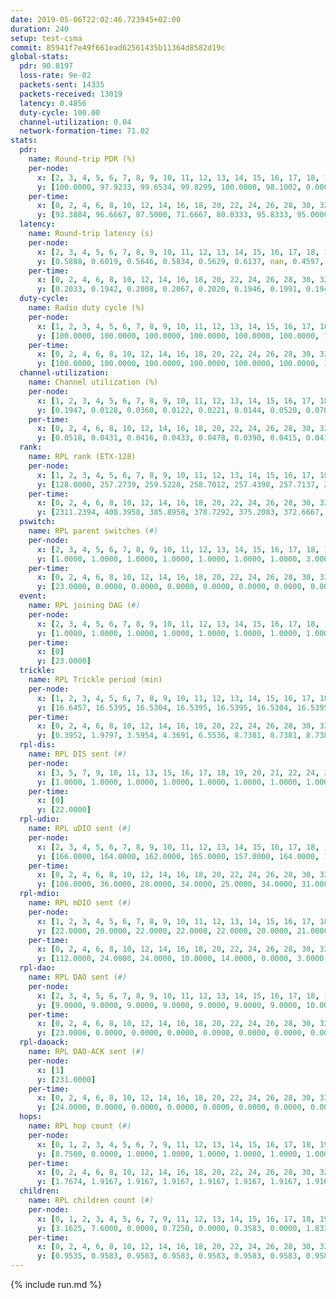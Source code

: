 ```yaml
---
date: 2019-05-06T22:02:46.723945+02:00
duration: 240
setup: test-csma
commit: 85941f7e49f661ead62561435b11364d8582d19c
global-stats:
  pdr: 90.8197
  loss-rate: 9e-02
  packets-sent: 14335
  packets-received: 13019
  latency: 0.4856
  duty-cycle: 100.00
  channel-utilization: 0.04
  network-formation-time: 71.02
stats:
  pdr:
    name: Round-trip PDR (%)
    per-node:
      x: [2, 3, 4, 5, 6, 7, 8, 9, 10, 11, 12, 13, 14, 15, 16, 17, 18, 19, 20, 21, 22, 23, 24, 25]
      y: [100.0000, 97.9233, 99.6534, 99.8299, 100.0000, 98.1002, 0.0000, 99.8258, 0.0000, 100.0000, 98.7823, 97.0732, 99.6633, 99.3115, 97.2358, 98.5623, 98.6842, 97.4874, 99.8314, 98.6301, 98.1667, 99.0180, 98.0634, 98.9305]
    per-time:
      x: [0, 2, 4, 6, 8, 10, 12, 14, 16, 18, 20, 22, 24, 26, 28, 30, 32, 34, 36, 38, 40, 42, 44, 46, 48, 50, 52, 54, 56, 58, 60, 62, 64, 66, 68, 70, 72, 74, 76, 78, 80, 82, 84, 86, 88, 90, 92, 94, 96, 98, 100, 102, 104, 106, 108, 110, 112, 114, 116, 118, 120, 122, 124, 126, 128, 130, 132, 134, 136, 138, 140, 142, 144, 146, 148, 150, 152, 154, 156, 158, 160, 162, 164, 166, 168, 170, 172, 174, 176, 178, 180, 182, 184, 186, 188, 190, 192, 194, 196, 198, 200, 202, 204, 206, 208, 210, 212, 214, 216, 218, 220, 222, 224, 226, 228, 230, 232, 234, 236, 238, 240]
      y: [93.3884, 96.6667, 87.5000, 71.6667, 80.8333, 95.8333, 95.0000, 88.3333, 94.9580, 90.9091, 90.0000, 90.0000, 90.8333, 86.6667, 92.5000, 90.8333, 91.6667, 91.6667, 93.3333, 88.2353, 93.3884, 92.5000, 89.1667, 89.0756, 88.4298, 91.6667, 91.6667, 90.8333, 85.0000, 87.5000, 91.6667, 94.1667, 91.6667, 93.3333, 86.6667, 93.3333, 91.6667, 96.6667, 93.3333, 90.8333, 91.6667, 92.5000, 94.1667, 89.1667, 86.6667, 92.5000, 90.8333, 89.1667, 94.1667, 92.5000, 90.0000, 95.0000, 92.5000, 89.1667, 90.8333, 92.5000, 94.1667, 82.5000, 68.3333, 89.1667, 91.6667, 91.6667, 95.8333, 95.8333, 94.1667, 95.8333, 79.1667, 92.5000, 90.0000, 89.1667, 82.5000, 91.6667, 93.3333, 90.8333, 90.8333, 90.0000, 93.3333, 95.0000, 90.8333, 90.0000, 90.0000, 98.3333, 94.1667, 91.6667, 91.6667, 91.6667, 91.6667, 95.0000, 91.6667, 91.6667, 90.0000, 93.3333, 90.8333, 86.6667, 90.0000, 89.1667, 94.1667, 90.8333, 90.8333, 85.8333, 91.6667, 90.0000, 92.5000, 91.6667, 90.0000, 90.0000, 92.5000, 90.0000, 94.1667, 89.1667, 94.1667, 90.8333, 92.5000, 93.3333, 93.3333, 89.1667, 86.6667, 88.3333, 92.5000, 92.5926, null]
  latency:
    name: Round-trip latency (s)
    per-node:
      x: [2, 3, 4, 5, 6, 7, 8, 9, 10, 11, 12, 13, 14, 15, 16, 17, 18, 19, 20, 21, 22, 23, 24, 25]
      y: [0.5888, 0.6019, 0.5646, 0.5834, 0.5629, 0.6137, nan, 0.4597, nan, 0.4515, 0.5891, 0.4539, 0.4210, 0.4329, 0.4232, 0.4427, 0.4259, 0.4285, 0.4196, 0.4353, 0.4552, 0.4510, 0.4301, 0.4280]
    per-time:
      x: [0, 2, 4, 6, 8, 10, 12, 14, 16, 18, 20, 22, 24, 26, 28, 30, 32, 34, 36, 38, 40, 42, 44, 46, 48, 50, 52, 54, 56, 58, 60, 62, 64, 66, 68, 70, 72, 74, 76, 78, 80, 82, 84, 86, 88, 90, 92, 94, 96, 98, 100, 102, 104, 106, 108, 110, 112, 114, 116, 118, 120, 122, 124, 126, 128, 130, 132, 134, 136, 138, 140, 142, 144, 146, 148, 150, 152, 154, 156, 158, 160, 162, 164, 166, 168, 170, 172, 174, 176, 178, 180, 182, 184, 186, 188, 190, 192, 194, 196, 198, 200, 202, 204, 206, 208, 210, 212, 214, 216, 218, 220, 222, 224, 226, 228, 230, 232, 234, 236, 238, 240]
      y: [0.2033, 0.1942, 0.2008, 0.2067, 0.2020, 0.1946, 0.1991, 0.1946, 0.1823, 0.1872, 0.1801, 0.1807, 0.1866, 0.2017, 0.1969, 0.2002, 0.1944, 0.1912, 0.2073, 0.1968, 0.2041, 0.1912, 0.2016, 0.1914, 0.1927, 0.1870, 0.1882, 0.1775, 0.1824, 0.1801, 0.1744, 0.1788, 0.1721, 0.1772, 0.1918, 0.1878, 0.1857, 0.1908, 0.1903, 0.1886, 0.1818, 0.1814, 0.1849, 0.1684, 0.1831, 0.1797, 0.1741, 0.1829, 0.1787, 0.1838, 0.1798, 0.1842, 0.1827, 0.1820, 0.1851, 0.1970, 0.1885, 0.1865, 0.1705, 0.1819, 0.3760, 0.7366, 0.7129, 0.6781, 0.7341, 0.6577, 0.7121, 0.6662, 0.6584, 0.6653, 0.6590, 0.4771, 0.6549, 0.6875, 0.6280, 0.5458, 0.5997, 0.5374, 0.5796, 0.5358, 0.4992, 0.5236, 0.5543, 0.4709, 0.5292, 0.4580, 0.5100, 0.4203, 0.4174, 0.4283, 0.4818, 0.4971, 0.4978, 0.4914, 0.4847, 0.5448, 0.5391, 1.1554, 1.1582, 1.1403, 1.1608, 1.1450, 1.1571, 1.1393, 1.1501, 1.1448, 1.1351, 1.1473, 1.1413, 1.1423, 1.1415, 1.1434, 1.1455, 1.1529, 1.1456, 1.1464, 1.1545, 1.1551, 1.1457, 1.1514, null]
  duty-cycle:
    name: Radio duty cycle (%)
    per-node:
      x: [1, 2, 3, 4, 5, 6, 7, 8, 9, 10, 11, 12, 13, 14, 15, 16, 17, 18, 19, 20, 21, 22, 24, 25]
      y: [100.0000, 100.0000, 100.0000, 100.0000, 100.0000, 100.0000, 100.0000, 100.0000, 100.0000, 100.0000, 100.0000, 100.0000, 100.0000, 100.0000, 100.0000, 100.0000, 100.0000, 100.0000, 100.0000, 100.0000, 100.0000, 100.0000, 100.0000, 100.0000]
    per-time:
      x: [0, 2, 4, 6, 8, 10, 12, 14, 16, 18, 20, 22, 24, 26, 28, 30, 32, 34, 36, 38, 40, 42, 44, 46, 48, 50, 52, 54, 56, 58, 60, 62, 64, 66, 68, 70, 72, 74, 76, 78, 80, 82, 84, 86, 88, 90, 92, 94, 96, 98, 100, 102, 104, 106, 108, 110, 112, 114, 116, 118, 120, 122, 124, 126, 128, 130, 132, 134, 136, 138, 140, 142, 144, 146, 148, 150, 152, 154, 156, 158, 160, 162, 164, 166, 168, 170, 172, 174, 176, 178, 180, 182, 184, 186, 188, 190, 192, 194, 196, 198, 200, 202, 204, 206, 208, 210, 212, 214, 216, 218, 220, 222, 224, 226, 228, 230, 232, 234, 236, 238]
      y: [100.0000, 100.0000, 100.0000, 100.0000, 100.0000, 100.0000, 100.0000, 100.0000, 100.0000, 100.0000, 100.0000, 100.0000, 100.0000, 100.0000, 100.0000, 100.0000, 100.0000, 100.0000, 100.0000, 100.0000, 100.0000, 100.0000, 100.0000, 100.0000, 100.0000, 100.0000, 100.0000, 100.0000, 100.0000, 100.0000, 100.0000, 100.0000, 100.0000, 100.0000, 100.0000, 100.0000, 100.0000, 100.0000, 100.0000, 100.0000, 100.0000, 100.0000, 100.0000, 100.0000, 100.0000, 100.0000, 100.0000, 100.0000, 100.0000, 100.0000, 100.0000, 100.0000, 100.0000, 100.0000, 100.0000, 100.0000, 100.0000, 100.0000, 100.0000, 100.0000, 100.0000, 100.0000, 100.0000, 100.0000, 100.0000, 100.0000, 100.0000, 100.0000, 100.0000, 100.0000, 100.0000, 100.0000, 100.0000, 100.0000, 100.0000, 100.0000, 100.0000, 100.0000, 100.0000, 100.0000, 100.0000, 100.0000, 100.0000, 100.0000, 100.0000, 100.0000, 100.0000, 100.0000, 100.0000, 100.0000, 100.0000, 100.0000, 100.0000, 100.0000, 100.0000, 100.0000, 100.0000, 100.0000, 100.0000, 100.0000, 100.0000, 100.0000, 100.0000, 100.0000, 100.0000, 100.0000, 100.0000, 100.0000, 100.0000, 100.0000, 100.0000, 100.0000, 100.0000, 100.0000, 100.0000, 100.0000, 100.0000, 100.0000, 100.0000, 100.0000]
  channel-utilization:
    name: Channel utilization (%)
    per-node:
      x: [1, 2, 3, 4, 5, 6, 7, 8, 9, 10, 11, 12, 13, 14, 15, 16, 17, 18, 19, 20, 21, 22, 24, 25]
      y: [0.1947, 0.0128, 0.0360, 0.0122, 0.0221, 0.0144, 0.0520, 0.0781, 0.0137, 0.0091, 0.0142, 0.1532, 0.0138, 0.0145, 0.0485, 0.0215, 0.0245, 0.0999, 0.0152, 0.0159, 0.0154, 0.0144, 0.0133, 0.0133]
    per-time:
      x: [0, 2, 4, 6, 8, 10, 12, 14, 16, 18, 20, 22, 24, 26, 28, 30, 32, 34, 36, 38, 40, 42, 44, 46, 48, 50, 52, 54, 56, 58, 60, 62, 64, 66, 68, 70, 72, 74, 76, 78, 80, 82, 84, 86, 88, 90, 92, 94, 96, 98, 100, 102, 104, 106, 108, 110, 112, 114, 116, 118, 120, 122, 124, 126, 128, 130, 132, 134, 136, 138, 140, 142, 144, 146, 148, 150, 152, 154, 156, 158, 160, 162, 164, 166, 168, 170, 172, 174, 176, 178, 180, 182, 184, 186, 188, 190, 192, 194, 196, 198, 200, 202, 204, 206, 208, 210, 212, 214, 216, 218, 220, 222, 224, 226, 228, 230, 232, 234, 236, 238]
      y: [0.0518, 0.0431, 0.0416, 0.0433, 0.0478, 0.0390, 0.0415, 0.0411, 0.0381, 0.0379, 0.0379, 0.0319, 0.0357, 0.0380, 0.0505, 0.0370, 0.0408, 0.0404, 0.0411, 0.0409, 0.0377, 0.0374, 0.0411, 0.0401, 0.0387, 0.0374, 0.0430, 0.0377, 0.0440, 0.0345, 0.0365, 0.0357, 0.0388, 0.0360, 0.0382, 0.0368, 0.0378, 0.0393, 0.0415, 0.0388, 0.0380, 0.0394, 0.0414, 0.0428, 0.0288, 0.0382, 0.0370, 0.0374, 0.0374, 0.0398, 0.0359, 0.0379, 0.0385, 0.0378, 0.0350, 0.0392, 0.0405, 0.0458, 0.0322, 0.0287, 0.0386, 0.0404, 0.0400, 0.0400, 0.0416, 0.0371, 0.0372, 0.0345, 0.0345, 0.0380, 0.0386, 0.0413, 0.0460, 0.0394, 0.0361, 0.0383, 0.0434, 0.0367, 0.0383, 0.0359, 0.0398, 0.0371, 0.0376, 0.0369, 0.0378, 0.0395, 0.0408, 0.0393, 0.0392, 0.0379, 0.0387, 0.0363, 0.0374, 0.0369, 0.0361, 0.0350, 0.0359, 0.0371, 0.0380, 0.0377, 0.0411, 0.0383, 0.0382, 0.0369, 0.0343, 0.0376, 0.0365, 0.0384, 0.0364, 0.0344, 0.0386, 0.0358, 0.0371, 0.0356, 0.0427, 0.0354, 0.0361, 0.0351, 0.0352, 0.0371]
  rank:
    name: RPL rank (ETX-128)
    per-node:
      x: [1, 2, 3, 4, 5, 6, 7, 8, 9, 10, 11, 12, 13, 14, 15, 16, 17, 18, 19, 20, 21, 22, 24, 25]
      y: [128.0000, 257.2739, 259.5228, 258.7012, 257.4398, 257.7137, 257.6805, 256.7469, 386.7695, 859.6967, 385.8388, 257.1826, 397.4421, 387.9668, 386.6694, 402.9547, 406.6803, 387.4315, 500.8279, 784.2603, 519.8223, 805.9837, 519.0207, 517.9336]
    per-time:
      x: [0, 2, 4, 6, 8, 10, 12, 14, 16, 18, 20, 22, 24, 26, 28, 30, 32, 34, 36, 38, 40, 42, 44, 46, 48, 50, 52, 54, 56, 58, 60, 62, 64, 66, 68, 70, 72, 74, 76, 78, 80, 82, 84, 86, 88, 90, 92, 94, 96, 98, 100, 102, 104, 106, 108, 110, 112, 114, 116, 118, 120, 122, 124, 126, 128, 130, 132, 134, 136, 138, 140, 142, 144, 146, 148, 150, 152, 154, 156, 158, 160, 162, 164, 166, 168, 170, 172, 174, 176, 178, 180, 182, 184, 186, 188, 190, 192, 194, 196, 198, 200, 202, 204, 206, 208, 210, 212, 214, 216, 218, 220, 222, 224, 226, 228, 230, 232, 234, 236, 238]
      y: [2311.2394, 408.3958, 385.8958, 378.7292, 375.2083, 372.6667, 371.2917, 369.0833, 384.9792, 390.3673, 386.0417, 386.0417, 386.2292, 381.8200, 381.2857, 374.9375, 373.9375, 374.5000, 374.0000, 373.5417, 374.2083, 370.4286, 367.3958, 367.7083, 369.5000, 367.7083, 366.6667, 367.0816, 360.4583, 359.8333, 359.5417, 359.8333, 360.5000, 360.5208, 360.7292, 362.2917, 362.1667, 361.7292, 360.8542, 361.2917, 361.6250, 361.4167, 362.1667, 362.8750, 361.1875, 360.7708, 363.0408, 358.8542, 359.8542, 360.3750, 360.6250, 359.4375, 360.0833, 359.3750, 359.4583, 360.4583, 359.7708, 359.5417, 360.0000, 361.5625, 361.6458, 362.3125, 361.3333, 364.5306, 363.4694, 360.4694, 357.9583, 358.7708, 358.2500, 359.0208, 358.6042, 2969.4400, 370.0784, 369.3673, 364.8333, 364.3750, 368.1224, 366.2917, 366.2500, 365.6667, 363.8958, 364.3600, 357.7292, 358.2500, 358.3750, 358.2708, 359.1667, 359.5000, 359.1667, 358.7708, 357.8333, 357.7917, 357.6875, 357.8958, 358.1250, 358.5833, 359.1042, 359.5208, 358.8542, 359.4583, 362.2041, 360.4286, 360.1458, 359.9167, 359.7917, 360.2917, 361.3469, 362.5510, 359.6250, 360.6875, 360.7500, 359.7083, 359.0833, 359.1875, 359.9167, 359.2292, 359.1667, 358.7500, 358.5000, 358.8542]
  pswitch:
    name: RPL parent switches (#)
    per-node:
      x: [2, 3, 4, 5, 6, 7, 8, 9, 10, 11, 12, 13, 14, 15, 16, 17, 18, 19, 20, 21, 22, 24, 25]
      y: [1.0000, 1.0000, 1.0000, 1.0000, 1.0000, 1.0000, 1.0000, 3.0000, 3.0000, 2.0000, 1.0000, 2.0000, 1.0000, 2.0000, 3.0000, 4.0000, 1.0000, 4.0000, 2.0000, 2.0000, 6.0000, 1.0000, 1.0000]
    per-time:
      x: [0, 2, 4, 6, 8, 10, 12, 14, 16, 18, 20, 22, 24, 26, 28, 30, 32, 34, 36, 38, 40, 42, 44, 46, 48, 50, 52, 54, 56, 58, 60, 62, 64, 66, 68, 70, 72, 74, 76, 78, 80, 82, 84, 86, 88, 90, 92, 94, 96, 98, 100, 102, 104, 106, 108, 110, 112, 114, 116, 118, 120, 122, 124, 126, 128, 130, 132, 134, 136, 138, 140, 142, 144, 146, 148, 150, 152, 154, 156, 158, 160, 162, 164, 166, 168, 170, 172, 174, 176, 178, 180, 182, 184, 186, 188, 190, 192, 194, 196, 198, 200, 202, 204, 206, 208, 210, 212, 214]
      y: [23.0000, 0.0000, 0.0000, 0.0000, 0.0000, 0.0000, 0.0000, 0.0000, 0.0000, 1.0000, 0.0000, 0.0000, 0.0000, 2.0000, 1.0000, 0.0000, 0.0000, 0.0000, 0.0000, 0.0000, 0.0000, 1.0000, 0.0000, 0.0000, 0.0000, 0.0000, 0.0000, 1.0000, 0.0000, 0.0000, 0.0000, 0.0000, 0.0000, 0.0000, 0.0000, 0.0000, 0.0000, 0.0000, 0.0000, 0.0000, 0.0000, 0.0000, 0.0000, 0.0000, 0.0000, 0.0000, 1.0000, 0.0000, 0.0000, 0.0000, 0.0000, 0.0000, 0.0000, 0.0000, 0.0000, 0.0000, 0.0000, 0.0000, 0.0000, 0.0000, 0.0000, 0.0000, 0.0000, 1.0000, 1.0000, 1.0000, 0.0000, 0.0000, 0.0000, 0.0000, 0.0000, 1.0000, 3.0000, 1.0000, 0.0000, 0.0000, 1.0000, 0.0000, 0.0000, 0.0000, 0.0000, 2.0000, 0.0000, 0.0000, 0.0000, 0.0000, 0.0000, 0.0000, 0.0000, 0.0000, 0.0000, 0.0000, 0.0000, 0.0000, 0.0000, 0.0000, 0.0000, 0.0000, 0.0000, 0.0000, 1.0000, 1.0000, 0.0000, 0.0000, 0.0000, 0.0000, 1.0000, 1.0000]
  event:
    name: RPL joining DAG (#)
    per-node:
      x: [2, 3, 4, 5, 6, 7, 8, 9, 10, 11, 12, 13, 14, 15, 16, 17, 18, 19, 20, 21, 22, 24, 25]
      y: [1.0000, 1.0000, 1.0000, 1.0000, 1.0000, 1.0000, 1.0000, 1.0000, 1.0000, 1.0000, 1.0000, 1.0000, 1.0000, 1.0000, 1.0000, 1.0000, 1.0000, 1.0000, 1.0000, 1.0000, 1.0000, 1.0000, 1.0000]
    per-time:
      x: [0]
      y: [23.0000]
  trickle:
    name: RPL Trickle period (min)
    per-node:
      x: [1, 2, 3, 4, 5, 6, 7, 8, 9, 10, 11, 12, 13, 14, 15, 16, 17, 18, 19, 20, 21, 22, 24, 25]
      y: [16.6457, 16.5395, 16.5304, 16.5395, 16.5395, 16.5304, 16.5395, 16.5395, 16.5382, 15.7520, 16.5344, 16.5304, 16.5344, 16.5304, 16.5267, 16.5309, 16.5421, 16.5231, 16.5345, 16.5267, 16.5270, 16.5422, 16.5228, 16.5228]
    per-time:
      x: [0, 2, 4, 6, 8, 10, 12, 14, 16, 18, 20, 22, 24, 26, 28, 30, 32, 34, 36, 38, 40, 42, 44, 46, 48, 50, 52, 54, 56, 58, 60, 62, 64, 66, 68, 70, 72, 74, 76, 78, 80, 82, 84, 86, 88, 90, 92, 94, 96, 98, 100, 102, 104, 106, 108, 110, 112, 114, 116, 118, 120, 122, 124, 126, 128, 130, 132, 134, 136, 138, 140, 142, 144, 146, 148, 150, 152, 154, 156, 158, 160, 162, 164, 166, 168, 170, 172, 174, 176, 178, 180, 182, 184, 186, 188, 190, 192, 194, 196, 198, 200, 202, 204, 206, 208, 210, 212, 214, 216, 218, 220, 222, 224, 226, 228, 230, 232, 234, 236, 238]
      y: [0.3952, 1.9797, 3.5954, 4.3691, 6.5536, 8.7381, 8.7381, 8.7381, 8.9202, 17.4763, 17.4763, 17.4763, 17.4763, 17.4763, 17.4763, 17.4763, 17.4763, 17.4763, 17.4763, 17.4763, 17.4763, 17.4763, 17.4763, 17.4763, 17.4763, 17.4763, 17.4763, 17.4763, 17.4763, 17.4763, 17.4763, 17.4763, 17.4763, 17.4763, 17.4763, 17.4763, 17.4763, 17.4763, 17.4763, 17.4763, 17.4763, 17.4763, 17.4763, 17.4763, 17.4763, 17.4763, 17.4763, 17.4763, 17.4763, 17.4763, 17.4763, 17.4763, 17.4763, 17.4763, 17.4763, 17.4763, 17.4763, 17.4763, 17.4763, 17.4763, 17.4763, 17.4763, 17.4763, 17.4763, 17.4763, 17.4763, 17.4763, 17.4763, 17.4763, 17.4763, 17.4763, 17.4763, 16.8230, 16.8521, 16.9301, 16.9301, 17.1196, 17.1122, 17.1122, 17.1122, 17.2942, 17.4763, 17.4763, 17.4763, 17.4763, 17.4763, 17.4763, 17.4763, 17.4763, 17.4763, 17.4763, 17.4763, 17.4763, 17.4763, 17.4763, 17.4763, 17.4763, 17.4763, 17.4763, 17.4763, 17.4763, 17.4763, 17.4763, 17.4763, 17.4763, 17.4763, 17.4763, 17.4763, 17.4763, 17.4763, 17.4763, 17.4763, 17.4763, 17.4763, 17.4763, 17.4763, 17.4763, 17.4763, 17.4763, 17.4763]
  rpl-dis:
    name: RPL DIS sent (#)
    per-node:
      x: [3, 5, 7, 9, 10, 11, 13, 15, 16, 17, 18, 19, 20, 21, 22, 24, 25]
      y: [1.0000, 1.0000, 1.0000, 1.0000, 1.0000, 1.0000, 1.0000, 1.0000, 1.0000, 2.0000, 1.0000, 1.0000, 2.0000, 1.0000, 3.0000, 1.0000, 2.0000]
    per-time:
      x: [0]
      y: [22.0000]
  rpl-udio:
    name: RPL uDIO sent (#)
    per-node:
      x: [2, 3, 4, 5, 6, 7, 8, 9, 10, 11, 12, 13, 14, 15, 16, 17, 18, 19, 20, 21, 22, 24, 25]
      y: [166.0000, 164.0000, 162.0000, 165.0000, 157.0000, 164.0000, 141.0000, 164.0000, 178.0000, 163.0000, 167.0000, 168.0000, 166.0000, 164.0000, 167.0000, 168.0000, 155.0000, 168.0000, 162.0000, 165.0000, 164.0000, 165.0000, 166.0000]
    per-time:
      x: [0, 2, 4, 6, 8, 10, 12, 14, 16, 18, 20, 22, 24, 26, 28, 30, 32, 34, 36, 38, 40, 42, 44, 46, 48, 50, 52, 54, 56, 58, 60, 62, 64, 66, 68, 70, 72, 74, 76, 78, 80, 82, 84, 86, 88, 90, 92, 94, 96, 98, 100, 102, 104, 106, 108, 110, 112, 114, 116, 118, 120, 122, 124, 126, 128, 130, 132, 134, 136, 138, 140, 142, 144, 146, 148, 150, 152, 154, 156, 158, 160, 162, 164, 166, 168, 170, 172, 174, 176, 178, 180, 182, 184, 186, 188, 190, 192, 194, 196, 198, 200, 202, 204, 206, 208, 210, 212, 214, 216, 218, 220, 222, 224, 226, 228, 230, 232, 234, 236, 238, 240]
      y: [106.0000, 36.0000, 28.0000, 34.0000, 25.0000, 34.0000, 31.0000, 28.0000, 33.0000, 32.0000, 30.0000, 32.0000, 31.0000, 32.0000, 30.0000, 30.0000, 29.0000, 30.0000, 32.0000, 31.0000, 33.0000, 27.0000, 33.0000, 33.0000, 27.0000, 32.0000, 33.0000, 27.0000, 32.0000, 28.0000, 36.0000, 29.0000, 30.0000, 30.0000, 24.0000, 32.0000, 28.0000, 34.0000, 28.0000, 31.0000, 28.0000, 32.0000, 29.0000, 33.0000, 29.0000, 30.0000, 27.0000, 34.0000, 32.0000, 33.0000, 26.0000, 29.0000, 29.0000, 35.0000, 28.0000, 34.0000, 31.0000, 32.0000, 28.0000, 32.0000, 27.0000, 35.0000, 33.0000, 30.0000, 32.0000, 30.0000, 30.0000, 32.0000, 31.0000, 30.0000, 31.0000, 38.0000, 29.0000, 29.0000, 28.0000, 29.0000, 38.0000, 28.0000, 32.0000, 31.0000, 32.0000, 33.0000, 35.0000, 30.0000, 31.0000, 29.0000, 30.0000, 32.0000, 30.0000, 34.0000, 30.0000, 30.0000, 35.0000, 27.0000, 30.0000, 27.0000, 30.0000, 32.0000, 30.0000, 31.0000, 28.0000, 31.0000, 30.0000, 31.0000, 29.0000, 28.0000, 33.0000, 33.0000, 30.0000, 32.0000, 30.0000, 31.0000, 32.0000, 29.0000, 32.0000, 26.0000, 31.0000, 33.0000, 36.0000, 28.0000, 3.0000]
  rpl-mdio:
    name: RPL mDIO sent (#)
    per-node:
      x: [1, 2, 3, 4, 5, 6, 7, 8, 9, 10, 11, 12, 13, 14, 15, 16, 17, 18, 19, 20, 21, 22, 24, 25]
      y: [22.0000, 20.0000, 22.0000, 22.0000, 22.0000, 20.0000, 21.0000, 21.0000, 22.0000, 27.0000, 20.0000, 22.0000, 21.0000, 20.0000, 22.0000, 22.0000, 21.0000, 23.0000, 21.0000, 20.0000, 21.0000, 20.0000, 21.0000, 20.0000]
    per-time:
      x: [0, 2, 4, 6, 8, 10, 12, 14, 16, 18, 20, 22, 24, 26, 28, 30, 32, 34, 36, 38, 40, 42, 44, 46, 48, 50, 52, 54, 56, 58, 60, 62, 64, 66, 68, 70, 72, 74, 76, 78, 80, 82, 84, 86, 88, 90, 92, 94, 96, 98, 100, 102, 104, 106, 108, 110, 112, 114, 116, 118, 120, 122, 124, 126, 128, 130, 132, 134, 136, 138, 140, 142, 144, 146, 148, 150, 152, 154, 156, 158, 160, 162, 164, 166, 168, 170, 172, 174, 176, 178, 180, 182, 184, 186, 188, 190, 192, 194, 196, 198, 200, 202, 204, 206, 208, 210, 212, 214, 216, 218, 220, 222, 224, 226, 228, 230, 232, 234, 236, 238, 240]
      y: [112.0000, 24.0000, 24.0000, 10.0000, 14.0000, 0.0000, 3.0000, 11.0000, 10.0000, 0.0000, 0.0000, 0.0000, 0.0000, 1.0000, 5.0000, 6.0000, 7.0000, 5.0000, 0.0000, 0.0000, 0.0000, 0.0000, 4.0000, 6.0000, 4.0000, 7.0000, 3.0000, 0.0000, 0.0000, 0.0000, 0.0000, 4.0000, 9.0000, 4.0000, 7.0000, 0.0000, 0.0000, 0.0000, 0.0000, 2.0000, 4.0000, 10.0000, 6.0000, 2.0000, 0.0000, 0.0000, 0.0000, 0.0000, 4.0000, 6.0000, 4.0000, 6.0000, 4.0000, 0.0000, 0.0000, 0.0000, 0.0000, 4.0000, 6.0000, 7.0000, 7.0000, 0.0000, 0.0000, 0.0000, 0.0000, 3.0000, 4.0000, 6.0000, 3.0000, 8.0000, 0.0000, 0.0000, 5.0000, 0.0000, 2.0000, 4.0000, 9.0000, 4.0000, 7.0000, 0.0000, 0.0000, 0.0000, 0.0000, 4.0000, 5.0000, 7.0000, 5.0000, 2.0000, 1.0000, 0.0000, 0.0000, 0.0000, 6.0000, 7.0000, 5.0000, 5.0000, 1.0000, 0.0000, 0.0000, 0.0000, 1.0000, 8.0000, 4.0000, 5.0000, 3.0000, 3.0000, 0.0000, 0.0000, 0.0000, 1.0000, 7.0000, 6.0000, 4.0000, 5.0000, 1.0000, 0.0000, 0.0000, 0.0000, 2.0000, 7.0000, 1.0000]
  rpl-dao:
    name: RPL DAO sent (#)
    per-node:
      x: [2, 3, 4, 5, 6, 7, 8, 9, 10, 11, 12, 13, 14, 15, 16, 17, 18, 19, 20, 21, 22, 24, 25]
      y: [9.0000, 9.0000, 9.0000, 9.0000, 9.0000, 9.0000, 9.0000, 10.0000, 15.0000, 10.0000, 9.0000, 9.0000, 9.0000, 10.0000, 10.0000, 10.0000, 9.0000, 10.0000, 9.0000, 10.0000, 11.0000, 9.0000, 9.0000]
    per-time:
      x: [0, 2, 4, 6, 8, 10, 12, 14, 16, 18, 20, 22, 24, 26, 28, 30, 32, 34, 36, 38, 40, 42, 44, 46, 48, 50, 52, 54, 56, 58, 60, 62, 64, 66, 68, 70, 72, 74, 76, 78, 80, 82, 84, 86, 88, 90, 92, 94, 96, 98, 100, 102, 104, 106, 108, 110, 112, 114, 116, 118, 120, 122, 124, 126, 128, 130, 132, 134, 136, 138, 140, 142, 144, 146, 148, 150, 152, 154, 156, 158, 160, 162, 164, 166, 168, 170, 172, 174, 176, 178, 180, 182, 184, 186, 188, 190, 192, 194, 196, 198, 200, 202, 204, 206, 208, 210, 212, 214, 216, 218, 220, 222, 224, 226, 228, 230, 232, 234, 236, 238]
      y: [23.0000, 0.0000, 0.0000, 0.0000, 0.0000, 0.0000, 0.0000, 0.0000, 0.0000, 1.0000, 0.0000, 0.0000, 0.0000, 2.0000, 20.0000, 0.0000, 0.0000, 0.0000, 0.0000, 0.0000, 0.0000, 1.0000, 0.0000, 1.0000, 0.0000, 0.0000, 0.0000, 2.0000, 19.0000, 0.0000, 0.0000, 0.0000, 0.0000, 0.0000, 0.0000, 0.0000, 1.0000, 1.0000, 0.0000, 0.0000, 0.0000, 1.0000, 14.0000, 6.0000, 0.0000, 0.0000, 1.0000, 0.0000, 0.0000, 0.0000, 1.0000, 0.0000, 1.0000, 0.0000, 0.0000, 1.0000, 8.0000, 11.0000, 0.0000, 0.0000, 0.0000, 1.0000, 0.0000, 1.0000, 2.0000, 1.0000, 0.0000, 0.0000, 0.0000, 0.0000, 4.0000, 19.0000, 3.0000, 1.0000, 0.0000, 1.0000, 1.0000, 1.0000, 2.0000, 0.0000, 0.0000, 2.0000, 0.0000, 0.0000, 2.0000, 7.0000, 8.0000, 1.0000, 0.0000, 1.0000, 0.0000, 1.0000, 1.0000, 0.0000, 0.0000, 1.0000, 1.0000, 0.0000, 1.0000, 7.0000, 10.0000, 2.0000, 0.0000, 1.0000, 0.0000, 1.0000, 1.0000, 2.0000, 0.0000, 1.0000, 0.0000, 0.0000, 1.0000, 5.0000, 7.0000, 2.0000, 2.0000, 0.0000, 1.0000, 1.0000]
  rpl-daoack:
    name: RPL DAO-ACK sent (#)
    per-node:
      x: [1]
      y: [231.0000]
    per-time:
      x: [0, 2, 4, 6, 8, 10, 12, 14, 16, 18, 20, 22, 24, 26, 28, 30, 32, 34, 36, 38, 40, 42, 44, 46, 48, 50, 52, 54, 56, 58, 60, 62, 64, 66, 68, 70, 72, 74, 76, 78, 80, 82, 84, 86, 88, 90, 92, 94, 96, 98, 100, 102, 104, 106, 108, 110, 112, 114, 116, 118, 120, 122, 124, 126, 128, 130, 132, 134, 136, 138, 140, 142, 144, 146, 148, 150, 152, 154, 156, 158, 160, 162, 164, 166, 168, 170, 172, 174, 176, 178, 180, 182, 184, 186, 188, 190, 192, 194, 196, 198, 200, 202, 204, 206, 208, 210, 212, 214, 216, 218, 220, 222, 224, 226, 228, 230, 232, 234, 236, 238]
      y: [24.0000, 0.0000, 0.0000, 0.0000, 0.0000, 0.0000, 0.0000, 0.0000, 0.0000, 1.0000, 0.0000, 0.0000, 0.0000, 2.0000, 21.0000, 0.0000, 0.0000, 0.0000, 0.0000, 0.0000, 0.0000, 1.0000, 0.0000, 1.0000, 0.0000, 0.0000, 0.0000, 2.0000, 19.0000, 1.0000, 0.0000, 0.0000, 0.0000, 0.0000, 0.0000, 0.0000, 1.0000, 1.0000, 0.0000, 0.0000, 0.0000, 1.0000, 14.0000, 7.0000, 0.0000, 0.0000, 1.0000, 0.0000, 0.0000, 0.0000, 1.0000, 0.0000, 1.0000, 0.0000, 0.0000, 1.0000, 8.0000, 12.0000, 0.0000, 0.0000, 0.0000, 1.0000, 0.0000, 1.0000, 2.0000, 1.0000, 0.0000, 0.0000, 0.0000, 0.0000, 4.0000, 19.0000, 4.0000, 1.0000, 0.0000, 1.0000, 1.0000, 1.0000, 2.0000, 0.0000, 0.0000, 2.0000, 0.0000, 0.0000, 2.0000, 7.0000, 9.0000, 1.0000, 0.0000, 1.0000, 0.0000, 1.0000, 1.0000, 0.0000, 0.0000, 1.0000, 1.0000, 0.0000, 1.0000, 7.0000, 11.0000, 2.0000, 0.0000, 1.0000, 0.0000, 1.0000, 1.0000, 2.0000, 0.0000, 1.0000, 0.0000, 0.0000, 1.0000, 5.0000, 8.0000, 2.0000, 2.0000, 0.0000, 1.0000, 1.0000]
  hops:
    name: RPL hop count (#)
    per-node:
      x: [0, 1, 2, 3, 4, 5, 6, 7, 9, 11, 12, 13, 14, 15, 16, 17, 18, 19, 20, 21, 22, 23, 24, 25]
      y: [8.7500, 0.0000, 1.0000, 1.0000, 1.0000, 1.0000, 1.0000, 1.0000, 7.7167, 2.0000, 1.0000, 2.0000, 9.6000, 2.0000, 2.0417, 2.0667, 2.0000, 2.7292, 3.0000, 3.0000, 3.1130, 3.0000, 3.0000, 3.0000]
    per-time:
      x: [0, 2, 4, 6, 8, 10, 12, 14, 16, 18, 20, 22, 24, 26, 28, 30, 32, 34, 36, 38, 40, 42, 44, 46, 48, 50, 52, 54, 56, 58, 60, 62, 64, 66, 68, 70, 72, 74, 76, 78, 80, 82, 84, 86, 88, 90, 92, 94, 96, 98, 100, 102, 104, 106, 108, 110, 112, 114, 116, 118, 120, 122, 124, 126, 128, 130, 132, 134, 136, 138, 140, 142, 144, 146, 148, 150, 152, 154, 156, 158, 160, 162, 164, 166, 168, 170, 172, 174, 176, 178, 180, 182, 184, 186, 188, 190, 192, 194, 196, 198, 200, 202, 204, 206, 208, 210, 212, 214, 216, 218, 220, 222, 224, 226, 228, 230, 232, 234, 236, 238]
      y: [1.7674, 1.9167, 1.9167, 1.9167, 1.9167, 1.9167, 1.9167, 1.9167, 1.9167, 1.8750, 1.8750, 1.8750, 1.8750, 1.9167, 1.9583, 1.9583, 1.9583, 1.9583, 1.9583, 1.9583, 1.9583, 1.9375, 1.9167, 1.9167, 1.9167, 1.9167, 1.9167, 1.9167, 1.8750, 1.8750, 1.8750, 1.8750, 1.8750, 1.8750, 1.8750, 1.8750, 1.8750, 1.8750, 1.8750, 1.8750, 1.8750, 1.8750, 1.8750, 1.8750, 1.8750, 1.8750, 1.8750, 1.8750, 1.8750, 1.8750, 1.8750, 1.8750, 1.8750, 1.8750, 1.8750, 1.8750, 1.8750, 1.8750, 1.8750, 1.8750, 1.8750, 1.8750, 1.8750, 1.8750, 1.8750, 1.8750, 1.8750, 1.8750, 1.8750, 1.8750, 1.8750, 1.9583, 2.0208, 2.0000, 2.0000, 2.0000, 2.0000, 1.9167, 1.9167, 1.9167, 1.9167, 1.9167, 1.9167, 1.9167, 1.9167, 1.9167, 1.9167, 1.9167, 1.9167, 1.9167, 1.9167, 1.9167, 1.9167, 1.9167, 1.9167, 1.9167, 1.9167, 1.9167, 1.9167, 1.9167, 1.9167, 1.9167, 5.9583, 5.9583, 5.9583, 5.9583, 8.0000, 8.0000, 8.0000, 8.0000, 8.0000, 8.0000, 8.0000, 8.0000, 8.0000, 8.0000, 8.0000, 8.0000, 8.0000, 8.0000]
  children:
    name: RPL children count (#)
    per-node:
      x: [0, 1, 2, 3, 4, 5, 6, 7, 9, 11, 12, 13, 14, 15, 16, 17, 18, 19, 20, 21, 22, 23, 24, 25]
      y: [3.1625, 7.6000, 0.0000, 0.7250, 0.0000, 0.3583, 0.0000, 1.8333, 0.0000, 0.0000, 2.6458, 0.0000, 0.0000, 1.5708, 0.2750, 0.4917, 4.1292, 0.0000, 0.1172, 0.0708, 0.0000, 0.0000, 0.0000, 0.0000]
    per-time:
      x: [0, 2, 4, 6, 8, 10, 12, 14, 16, 18, 20, 22, 24, 26, 28, 30, 32, 34, 36, 38, 40, 42, 44, 46, 48, 50, 52, 54, 56, 58, 60, 62, 64, 66, 68, 70, 72, 74, 76, 78, 80, 82, 84, 86, 88, 90, 92, 94, 96, 98, 100, 102, 104, 106, 108, 110, 112, 114, 116, 118, 120, 122, 124, 126, 128, 130, 132, 134, 136, 138, 140, 142, 144, 146, 148, 150, 152, 154, 156, 158, 160, 162, 164, 166, 168, 170, 172, 174, 176, 178, 180, 182, 184, 186, 188, 190, 192, 194, 196, 198, 200, 202, 204, 206, 208, 210, 212, 214, 216, 218, 220, 222, 224, 226, 228, 230, 232, 234, 236, 238]
      y: [0.9535, 0.9583, 0.9583, 0.9583, 0.9583, 0.9583, 0.9583, 0.9583, 0.9583, 0.9583, 0.9583, 0.9583, 0.9583, 0.9583, 0.9583, 0.9583, 0.9583, 0.9583, 0.9583, 0.9583, 0.9583, 0.9583, 0.9583, 0.9583, 0.9583, 0.9583, 0.9583, 0.9583, 0.9583, 0.9583, 0.9583, 0.9583, 0.9583, 0.9583, 0.9583, 0.9583, 0.9583, 0.9583, 0.9583, 0.9583, 0.9583, 0.9583, 0.9583, 0.9583, 0.9583, 0.9583, 0.9583, 0.9583, 0.9583, 0.9583, 0.9583, 0.9583, 0.9583, 0.9583, 0.9583, 0.9583, 0.9583, 0.9583, 0.9583, 0.9583, 0.9583, 0.9583, 0.9583, 0.9583, 0.9583, 0.9583, 0.9583, 0.9583, 0.9583, 0.9583, 0.9583, 0.9583, 0.9583, 0.9583, 0.9583, 0.9583, 0.9583, 0.9583, 0.9583, 0.9583, 0.9583, 0.9583, 0.9583, 0.9583, 0.9583, 0.9583, 0.9583, 0.9583, 0.9583, 0.9583, 0.9583, 0.9583, 0.9583, 0.9583, 0.9583, 0.9583, 0.9583, 0.9583, 0.9583, 0.9583, 0.9583, 0.9583, 0.9583, 0.9583, 0.9583, 0.9583, 0.9583, 0.9583, 0.9583, 0.9583, 0.9583, 0.9583, 0.9583, 0.9583, 0.9583, 0.9583, 0.9583, 0.9583, 0.9583, 0.9583]
---
```


{% include run.md %}
